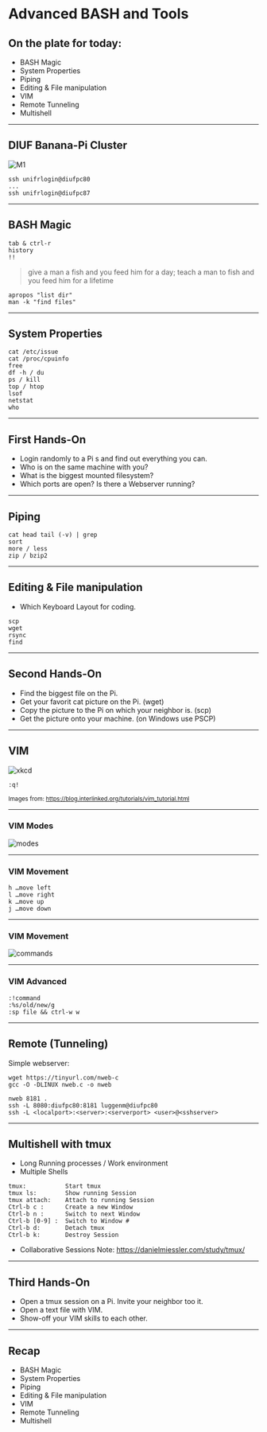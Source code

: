 # Advanced BASH and Tools

## On the plate for today:

* BASH Magic
* System Properties
* Piping
* Editing & File manipulation
* VIM
* Remote Tunneling
* Multishell

---

## DIUF Banana-Pi Cluster

![M1](http://www.banana-pi.org/images/bpi-images/M1/m11.jpg)<!-- .element height="50%" width="50%" -->

```
ssh unifrlogin@diufpc80
...
ssh unifrlogin@diufpc87
```

---

## BASH Magic

```
tab & ctrl-r
history
!!
```

>give a man a fish and you feed him for a day;
>teach a man to fish and you feed him for a lifetime
```
apropos "list dir"
man -k "find files"
```

---

## System Properties
```
cat /etc/issue
cat /proc/cpuinfo
free
df -h / du
ps / kill
top / htop
lsof
netstat
who
```

---

## First Hands-On

* Login randomly to a Pi s and find out everything you can.
* Who is on the same machine with you?
* What is the biggest mounted filesystem?
* Which ports are open? Is there a Webserver running?

---

## Piping

```
cat head tail (-v) | grep
sort
more / less
zip / bzip2
```

---

## Editing & File manipulation

* Which Keyboard Layout for coding.
```
scp
wget
rsync
find
```

---

## Second Hands-On

* Find the biggest file on the Pi.
* Get your favorit cat picture on the Pi. (wget)
* Copy the picture to the Pi on which your neighbor is. (scp)
* Get the picture onto your machine. (on Windows use PSCP)

---

## VIM

![xkcd](https://imgs.xkcd.com/comics/hottest_editors.png)

```
:q!
```

<small> Images from: https://blog.interlinked.org/tutorials/vim_tutorial.html </small>

---

### VIM Modes

![modes](https://blog.interlinked.org/static/images/modes.png)

---

### VIM Movement

```
h …move left
l …move right
k …move up
j …move down
```

---

### VIM Movement

![commands](https://blog.interlinked.org/static/images/commands.png)

---

### VIM Advanced

```
:!command
:%s/old/new/g
:sp file && ctrl-w w
```

---

## Remote (Tunneling)

Simple webserver:
```
wget https://tinyurl.com/nweb-c
gcc -O -DLINUX nweb.c -o nweb
```


```
nweb 8181 .
ssh -L 8080:diufpc80:8181 luggenm@diufpc80
ssh -L <localport>:<server>:<serverport> <user>@<sshserver>
```

---

## Multishell with tmux

* Long Running processes / Work environment
* Multiple Shells
```
tmux:           Start tmux
tmux ls:        Show running Session
tmux attach:    Attach to running Session
Ctrl-b c :      Create a new Window
Ctrl-b n :      Switch to next Window
Ctrl-b [0-9] :  Switch to Window #
Ctrl-b d:       Detach tmux
Ctrl-b k:       Destroy Session
```

* Collaborative Sessions
Note:  https://danielmiessler.com/study/tmux/

---
## Third Hands-On

* Open a tmux session on a Pi. Invite your neighbor too it.
* Open a text file with VIM.
* Show-off your VIM skills to each other.

---

## Recap

* BASH Magic
* System Properties
* Piping
* Editing & File manipulation
* VIM
* Remote Tunneling
* Multishell

